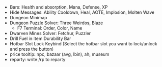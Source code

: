 * Bars: Health and absorption, Mana, Defense, XP
* Hide Messages: Ability Cooldown, Heal, AOTE, Implosion, Molten Wave
* Dungeon Minimap
* Dungeon Puzzle Solver: Three Weirdos, Blaze
  * F7 Terminal: Order, Color, Name
* Dwarven Mines Solver: Fetchur, Puzzler
* Drill Fuel in Item Durability Bar
* Hotbar Slot Lock Keybind (Select the hotbar slot you want to lock/unlock and press the button)
* price tooltip: npc, bazaar (avg, lbin), ah, museum
* reparty: write /rp to reparty